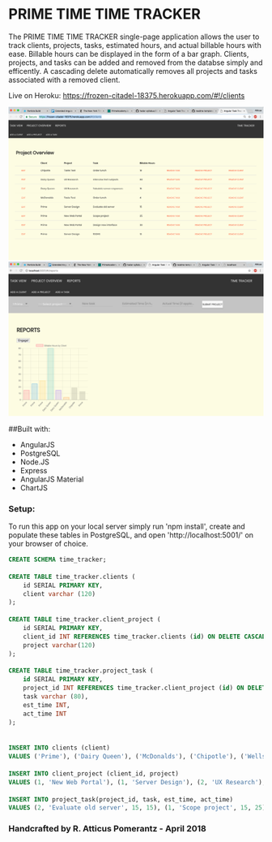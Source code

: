 # PRIME TIME TIME TRACKER

The PRIME TIME TIME TRACKER single-page application allows the user to track clients, projects, tasks, estimated hours, and actual billable hours with ease. Billable hours can be displayed in the form of a bar graph. Clients, projects, and tasks can be added and removed from the databse simply and efficently. A cascading delete automatically removes all projects and tasks associated with a removed client. 



Live on Heroku: 
https://frozen-citadel-18375.herokuapp.com/#!/clients

![start](assets/screenshot1.png)
![start](assets/screenshot2.png)


##Built with:
- AngularJS
- PostgreSQL 
- Node.JS
- Express
- AngularJS Material
- ChartJS



### Setup: 
To run this app on your local server simply run 'npm install', create and populate these tables in PostgreSQL, and open 'http://localhost:5001/' on your browser of choice. 


```SQL 
CREATE SCHEMA time_tracker;

CREATE TABLE time_tracker.clients (
    id SERIAL PRIMARY KEY,
	client varchar (120) 
);

CREATE TABLE time_tracker.client_project (
    id SERIAL PRIMARY KEY,
    client_id INT REFERENCES time_tracker.clients (id) ON DELETE CASCADE,
    project varchar(120)
);

CREATE TABLE time_tracker.project_task (
	id SERIAL PRIMARY KEY,
	project_id INT REFERENCES time_tracker.client_project (id) ON DELETE CASCADE,
	task varchar (80),
	est_time INT,
	act_time INT
);


INSERT INTO clients (client)
VALUES ('Prime'), ('Dairy Queen'), ('McDonalds'), ('Chipotle'), ('Wells Fargo');

INSERT INTO client_project (client_id, project)
VALUES (1, 'New Web Portal'), (1, 'Server Design'), (2, 'UX Research'), (3, 'Taste Test'), (4, 'Taste Test'), (5, 'UX Research') ;

INSERT INTO project_task(project_id, task, est_time, act_time)
VALUES (2, 'Evaluate old server', 15, 15), (1, 'Scope project', 15, 25), (1, 'Design new interface', 45, 30), (3, 'Interview test subjects', 80, 80), (3, 'Tabulate server responses', 10, 15), (4, 'Order lunch', 1, 4), (5, 'Order lunch', 1, 19); 

```


### Handcrafted by R. Atticus Pomerantz - April 2018